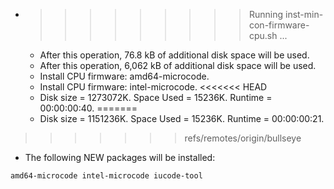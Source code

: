 * >>>>>>>>> Running inst-min-con-firmware-cpu.sh ...
  * After this operation, 76.8 kB of additional disk space will be used.
  * After this operation, 6,062 kB of additional disk space will be used.
  * Install CPU firmware: amd64-microcode.
  * Install CPU firmware: intel-microcode.
<<<<<<< HEAD
  * Disk size = 1273072K. Space Used = 15236K. Runtime = 00:00:00:40.
=======
  * Disk size = 1151236K. Space Used = 15236K. Runtime = 00:00:00:21.
>>>>>>> refs/remotes/origin/bullseye
  * The following NEW packages will be installed:
  ```bash
amd64-microcode intel-microcode iucode-tool
  ```
